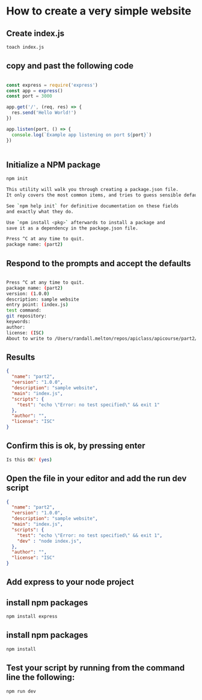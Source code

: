 # How to create a very simple website

## Create index.js

```bash
toach index.js 

```

## copy and past the following code

```js

const express = require('express')
const app = express()
const port = 3000

app.get('/', (req, res) => {
  res.send('Hello World!')
})

app.listen(port, () => {
  console.log(`Example app listening on port ${port}`)
})
      

```


## Initialize a NPM package
```bash
npm init 

This utility will walk you through creating a package.json file.
It only covers the most common items, and tries to guess sensible defaults.

See `npm help init` for definitive documentation on these fields
and exactly what they do.

Use `npm install <pkg>` afterwards to install a package and
save it as a dependency in the package.json file.

Press ^C at any time to quit.
package name: (part2) 

```

## Respond to the prompts and accept the defaults
```bash

Press ^C at any time to quit.
package name: (part2) 
version: (1.0.0) 
description: sample website
entry point: (index.js) 
test command: 
git repository: 
keywords: 
author: 
license: (ISC) 
About to write to /Users/randall.melton/repos/apiclass/apicourse/part2/package.json:
```


## Results
```json
{
  "name": "part2",
  "version": "1.0.0",
  "description": "sample website",
  "main": "index.js",
  "scripts": {
    "test": "echo \"Error: no test specified\" && exit 1"
  },
  "author": "",
  "license": "ISC"
}
```

## Confirm this is ok, by pressing enter
```bash
Is this OK? (yes) 
```

## Open the file in your editor and add the run dev script
```json
{
  "name": "part2",
  "version": "1.0.0",
  "description": "sample website",
  "main": "index.js",
  "scripts": {
    "test": "echo \"Error: no test specified\" && exit 1",
    "dev" : "node index.js",
  },
  "author": "",
  "license": "ISC"
}
```

## Add express to your node project

## install npm packages
```bash
npm install express

```


## install npm packages
```bash
npm install
```


## Test your script by running from the command line the following:
```bash
npm run dev
```